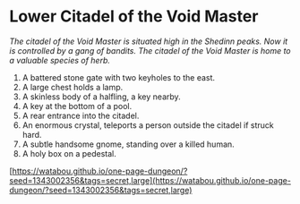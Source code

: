 # Lower Citadel of the Void Master

_The citadel of the Void Master is situated high in the Shedinn peaks. Now it is controlled by a gang of bandits. The citadel of the Void Master is home to a valuable species of herb._

1. A battered stone gate with two keyholes to the east.
2. A large chest holds a lamp.
3. A skinless body of a halfling, a key nearby.
4. A key at the bottom of a pool.
5. A rear entrance into the citadel.
6. An enormous crystal, teleports a person outside the citadel if struck hard.
7. A subtle handsome gnome, standing over a killed human.
8. A holy box on a pedestal.

[https://watabou.github.io/one-page-dungeon/?seed=1343002356&tags=secret,large](https://watabou.github.io/one-page-dungeon/?seed=1343002356&tags=secret,large)
